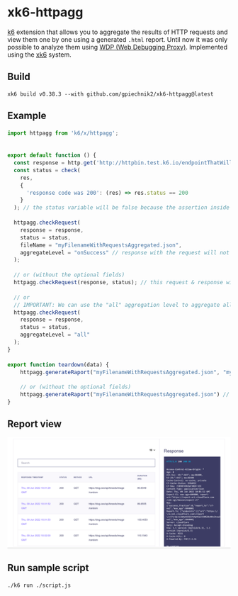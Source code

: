 # xk6-httpagg
[k6](https://github.com/grafana/k6) extension that allows you to aggregate the results of HTTP requests and view them one by one using a generated `.html` report. Until now it was only possible to analyze them using [WDP (Web Debugging Proxy)](https://k6.io/blog/k6-load-testing-debugging-using-a-web-proxy/). Implemented using the [xk6](https://github.com/grafana/xk6) system.

## Build
```shell
xk6 build v0.38.3 --with github.com/gpiechnik2/xk6-httpagg@latest
```
                                             
## Example
```javascript
import httpagg from 'k6/x/httpagg';


export default function () {
  const response = http.get('http://httpbin.test.k6.io/endpointThatWillReturn404Error');
  const status = check(
    res,
    {
      'response code was 200': (res) => res.status == 200
    }
  ); // the status variable will be false because the assertion inside does not match

  httpagg.checkRequest(
    response = response,
    status = status,
    fileName = "myFilenameWithRequestsAggregated.json",
    aggregateLevel = "onSuccess" // response with the request will not be aggregated because we set the aggregation level to "onSuccess". The default level is "onError", which is when any of the assertions from the k6 "check" function fails and the entire function returns false
  );

  // or (without the optional fields)
  httpagg.checkRequest(response, status); // this request & response will be aggregated because we have not set the aggregation level and the default "onError" will be used. Additionally, a file will be created with the default name "httpagg.json"

  // or
  // IMPORTANT: We can use the "all" aggregation level to aggregate all requests regardless of the check result
  httpagg.checkRequest(
    response = response,
    status = status,
    aggregateLevel = "all"
  );
}

export function teardown(data) {
    httpagg.generateRaport("myFilenameWithRequestsAggregated.json", "myHtmlReport.html")

    // or (without the optional fields)
    httpagg.generateRaport("myFilenameWithRequestsAggregated.json") // the default name of the html report that will be created is "httpaggReport.html"
}
```

## Report view
<img src="exampleView.png">

## Run sample script
```shell
./k6 run ./script.js
```
